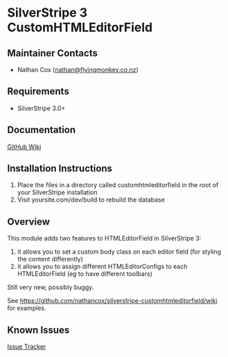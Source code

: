 SilverStripe 3 CustomHTMLEditorField
===================================

Maintainer Contacts
-------------------
*  Nathan Cox (<nathan@flyingmonkey.co.nz>)

Requirements
------------
* SilverStripe 3.0+

Documentation
-------------
[GitHub Wiki](https://github.com/nathancox/silverstripe-customhtmleditorfield/wiki)

Installation Instructions
-------------------------

1. Place the files in a directory called customhtmleditorfield in the root of your SilverStripe installation
2. Visit yoursite.com/dev/build to rebuild the database

Overview
--------------

This module adds two features to HTMLEditorField in SilverStripe 3:

1) it allows you to set a custom body class on each editor field (for styling the content differently)
2) it allows you to assign different HTMLEditorConfigs to each HTMLEditorField (eg to have different toolbars)

Still very new, possibly buggy.

See https://github.com/nathancox/silverstripe-customhtmleditorfield/wiki for examples.

Known Issues
------------
[Issue Tracker](https://github.com/nathancox/silverstripe-customhtmleditorfield/issues)